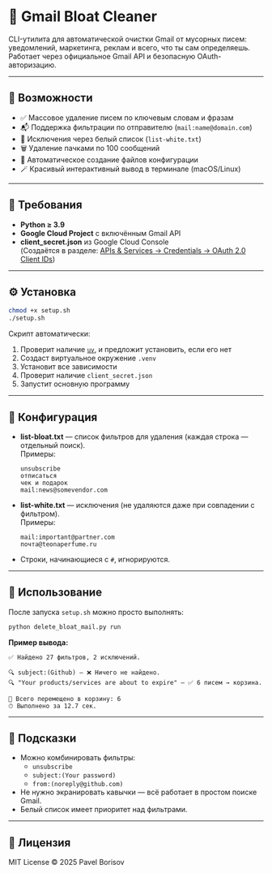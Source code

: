 # 🧹 Gmail Bloat Cleaner

CLI-утилита для автоматической очистки Gmail от мусорных писем: уведомлений, маркетинга, реклам и всего, что ты сам определяешь.  
Работает через официальное Gmail API и безопасную OAuth-авторизацию.

---

## 🚀 Возможности

- ✅ Массовое удаление писем по ключевым словам и фразам  
- 📬 Поддержка фильтрации по отправителю (`mail:name@domain.com`)  
- 🧾 Исключения через белый список (`list-white.txt`)  
- 🗑️ Удаление пачками по 100 сообщений  
- 🧠 Автоматическое создание файлов конфигурации  
- 🪄 Красивый интерактивный вывод в терминале (macOS/Linux)

---

## 🧰 Требования

- **Python ≥ 3.9**
- **Google Cloud Project** с включённым Gmail API  
- **client_secret.json** из Google Cloud Console  
  (Создаётся в разделе: [APIs & Services → Credentials → OAuth 2.0 Client IDs](https://console.cloud.google.com/apis/credentials))

---

## ⚙️ Установка

```bash
chmod +x setup.sh
./setup.sh
```

Скрипт автоматически:

1. Проверит наличие [`uv`](https://docs.astral.sh/uv/), и предложит установить, если его нет  
2. Создаст виртуальное окружение `.venv`
3. Установит все зависимости
4. Проверит наличие `client_secret.json`
5. Запустит основную программу

---

## 🧩 Конфигурация

- **list-bloat.txt** — список фильтров для удаления (каждая строка — отдельный поиск).  
  Примеры:
  ```
  unsubscribe
  отписаться
  чек и подарок
  mail:news@somevendor.com
  ```

- **list-white.txt** — исключения (не удаляются даже при совпадении с фильтром).  
  Примеры:
  ```
  mail:important@partner.com
  почта@teonaperfume.ru
  ```

- Строки, начинающиеся с `#`, игнорируются.

---

## 🧹 Использование

После запуска `setup.sh` можно просто выполнять:

```bash
python delete_bloat_mail.py run
```

**Пример вывода:**
```
✅ Найдено 27 фильтров, 2 исключений.

🔍 subject:(Github) — ❌ Ничего не найдено.
🔍 "Your products/services are about to expire" — ✅ 6 писем → корзина.

🎯 Всего перемещено в корзину: 6
⏱ Выполнено за 12.7 сек.
```

---

## 🧠 Подсказки

- Можно комбинировать фильтры:
  - `unsubscribe`
  - `subject:(Your password)`
  - `from:(noreply@github.com)`  
- Не нужно экранировать кавычки — всё работает в простом поиске Gmail.  
- Белый список имеет приоритет над фильтрами.

---

## 📄 Лицензия

MIT License © 2025 Pavel Borisov
